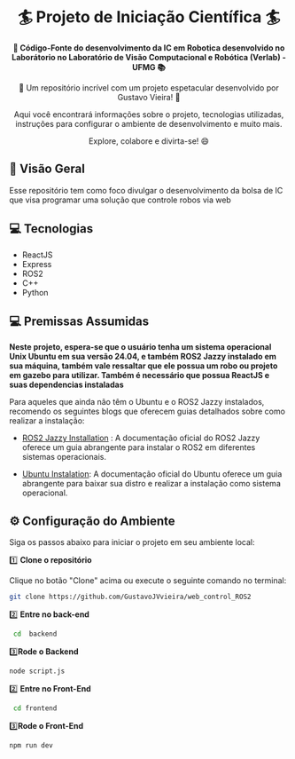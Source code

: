 <h1 align="center">🏄 Projeto de Iniciação Científica 🏄</h1>



<div align="center">
  <strong>🚀 Código-Fonte do desenvolvimento da IC em Robotica desenvolvido no Laborátorio no Laboratório de Visão Computacional e Robótica (Verlab) - UFMG 📚</strong>
</div>

<div align="center">
  <p>🎉 Um repositório incrível com um projeto espetacular desenvolvido por Gustavo Vieira! 🎉</p>
  <p>Aqui você encontrará informações sobre o projeto, tecnologias utilizadas, instruções para configurar o ambiente de desenvolvimento e muito mais.</p>
  <p>Explore, colabore e divirta-se! 😄</p>
</div>

## 🔭 Visão Geral
Esse repositório tem como foco divulgar o desenvolvimento da bolsa de IC que visa programar uma solução que controle robos via web
## 💻 Tecnologias

- ReactJS
- Express
- ROS2
- C++
- Python


## 💻 Premissas Assumidas
**Neste projeto, espera-se que o usuário tenha um sistema operacional Unix Ubuntu em sua versão 24.04, e também ROS2 Jazzy instalado em sua máquina, também vale ressaltar que ele possua um robo ou projeto em gazebo para utilizar. Também é necessário que possua ReactJS e suas dependencias instaladas**

Para aqueles que ainda não têm o Ubuntu e o ROS2 Jazzy instalados, recomendo os seguintes blogs que oferecem guias detalhados sobre como realizar a instalação:

  - [ROS2 Jazzy Installation](https://docs.ros.org/en/jazzy/Installation.html) : A documentação oficial do ROS2 Jazzy oferece um guia abrangente para instalar o ROS2  em diferentes sistemas operacionais.

  - [Ubuntu Instalation](https://ubuntu.com/desktop): A documentação oficial do Ubuntu oferece um guia abrangente para baixar sua distro e realizar a instalação como sistema operacional.
  
## ⚙️ Configuração do Ambiente

Siga os passos abaixo para iniciar o projeto em seu ambiente local:

1️⃣ **Clone o repositório**

   Clique no botão "Clone" acima ou execute o seguinte comando no terminal:

   ```bash
   git clone https://github.com/GustavoJVvieira/web_control_ROS2

   ```
2️⃣ **Entre no back-end**
 ```bash
  cd  backend
   ```
3️⃣**Rode o Backend**

   ```bash
  node script.js

   ```
2️⃣ **Entre no Front-End**
 ```bash
  cd frontend
   ```
3️⃣**Rode o Front-End**

   ```bash
  npm run dev

   ```
